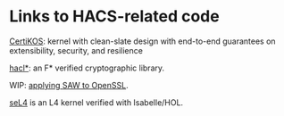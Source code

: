 # Links to HACS-related code

[CertiKOS](http://flint.cs.yale.edu/certikos/): kernel with clean-slate design with end-to-end guarantees on extensibility, security, and resilience

[hacl&ast;](https://github.com/mitls/hacl-star): an F&ast; verified cryptographic library.

WIP: [applying SAW to OpenSSL](https://github.com/benlaurie/openssl/tree/saw/proof).

[seL4](https://sel4.systems/) is an L4 kernel verified with Isabelle/HOL.
